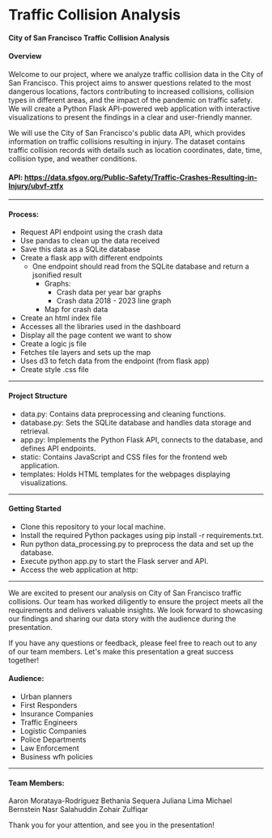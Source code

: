 # Traffic Collision Analysis
#### City of San Francisco Traffic Collision Analysis

#### Overview
Welcome to our project, where we analyze traffic collision data in the City of San Francisco. This project aims to answer questions related to the most dangerous locations, factors contributing to increased collisions, collision types in different areas, and the impact of the pandemic on traffic safety. We will create a Python Flask API-powered web application with interactive visualizations to present the findings in a clear and user-friendly manner.

We will use the City of San Francisco's public data API, which provides information on traffic collisions resulting in injury. The dataset contains traffic collision records with details such as location coordinates, date, time, collision type, and weather conditions.

#### API: https://data.sfgov.org/Public-Safety/Traffic-Crashes-Resulting-in-Injury/ubvf-ztfx 

--------------
#### Process:
 - Request API endpoint using the crash data
 - Use pandas to clean up the data received
 - Save this data as a SQLite database
 - Create a flask app with different endpoints
     - One endpoint should read from the SQLite database and return a jsonified result
         - Graphs:
             - Crash data per year bar graphs
             - Crash data 2018 - 2023 line graph
         - Map for crash data
 - Create an html index file
 - Accesses all the libraries used in the dashboard
 - Display all the page content we want to show
 - Create a logic js file
 - Fetches tile layers and sets up the map
 - Uses d3 to fetch data from the endpoint (from flask app)
 - Create style .css file
   
--------------
#### Project Structure
- data.py: Contains data preprocessing and cleaning functions.
- database.py: Sets the SQLite database and handles data storage and retrieval.
- app.py: Implements the Python Flask API, connects to the database, and defines API endpoints.
- static: Contains JavaScript and CSS files for the frontend web application.
- templates: Holds HTML templates for the webpages displaying visualizations.
  
--------------
#### Getting Started
- Clone this repository to your local machine.
- Install the required Python packages using pip install -r requirements.txt.
- Run python data_processing.py to preprocess the data and set up the database.
- Execute python app.py to start the Flask server and API.
- Access the web application at http:

--------------
We are excited to present our analysis on City of San Francisco traffic collisions. Our team has worked diligently to ensure the project meets all the requirements and delivers valuable insights. We look forward to showcasing our findings and sharing our data story with the audience during the presentation.

If you have any questions or feedback, please feel free to reach out to any of our team members. Let's make this presentation a great success together!

#### Audience:
 - Urban planners
 - First Responders
 - Insurance Companies
 - Traffic Engineers
 - Logistic Companies
 - Police Departments
 - Law Enforcement
 - Business wfh policies

---------------
#### Team Members:
Aaron Morataya-Rodriguez
Bethania Sequera
Juliana Lima 
Michael Bernstein
Nasr Salahuddin
Zohair Zulfiqar

Thank you for your attention, and see you in the presentation!
